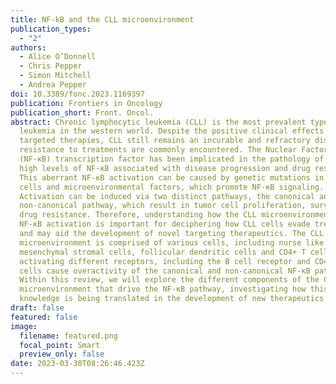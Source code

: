 ```yaml
---
title: NF-kB and the CLL microenvironment
publication_types:
  - "2"
authors:
  - Alice O’Donnell
  - Chris Pepper
  - Simon Mitchell
  - Andrea Pepper
doi: 10.3389/fonc.2023.1169397
publication: Frontiers in Oncology
publication_short: Front. Oncol.
abstract: Chronic lymphocytic leukemia (CLL) is the most prevalent type of
  leukemia in the western world. Despite the positive clinical effects of new
  targeted therapies, CLL still remains an incurable and refractory disease and
  resistance to treatments are commonly encountered. The Nuclear Factor-Kappa B
  (NF-κB) transcription factor has been implicated in the pathology of CLL, with
  high levels of NF-κB associated with disease progression and drug resistance.
  This aberrant NF-κB activation can be caused by genetic mutations in the tumor
  cells and microenvironmental factors, which promote NF-κB signaling.
  Activation can be induced via two distinct pathways, the canonical and
  non-canonical pathway, which result in tumor cell proliferation, survival and
  drug resistance. Therefore, understanding how the CLL microenvironment drives
  NF-κB activation is important for deciphering how CLL cells evade treatment
  and may aid the development of novel targeting therapeutics. The CLL
  microenvironment is comprised of various cells, including nurse like cells,
  mesenchymal stromal cells, follicular dendritic cells and CD4+ T cells. By
  activating different receptors, including the B cell receptor and CD40, these
  cells cause overactivity of the canonical and non-canonical NF-κB pathways.
  Within this review, we will explore the different components of the CLL
  microenvironment that drive the NF-κB pathway, investigating how this
  knowledge is being translated in the development of new therapeutics.
draft: false
featured: false
image:
  filename: featured.png
  focal_point: Smart
  preview_only: false
date: 2023-03-30T08:26:46.423Z
---
```

